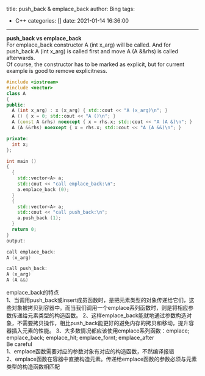 title: push_back & emplace_back
author: Bing
tags:
  - C++
categories: []
date: 2021-01-14 16:36:00
---
**push_back vs emplace_back**  
For emplace_back constructor A (int x_arg) will be called. And for push_back A (int x_arg) is called first and move A (A &&rhs) is called afterwards.  
Of course, the constructor has to be marked as explicit, but for current example is good to remove explicitness.  
``` c++
#include <iostream>
#include <vector>
class A
{
public:
  A (int x_arg) : x (x_arg) { std::cout << "A (x_arg)\n"; }
  A () { x = 0; std::cout << "A ()\n"; }
  A (const A &rhs) noexcept { x = rhs.x; std::cout << "A (A &)\n"; }
  A (A &&rhs) noexcept { x = rhs.x; std::cout << "A (A &&)\n"; }

private:
  int x;
};

int main ()
{
  {
    std::vector<A> a;
    std::cout << "call emplace_back:\n";
    a.emplace_back (0);
  }
  {
    std::vector<A> a;
    std::cout << "call push_back:\n";
    a.push_back (1);
  }
  return 0;
}
output:

call emplace_back:
A (x_arg)

call push_back:
A (x_arg)
A (A &&)
```   
emplace_back的特点  
1、当调用push_back或insert成员函数时，是把元素类型的对象传递给它们，这些对象被拷贝到容器中。而当我们调用一个emplace系列函数时，则是将相应参数传递给元素类型的构造函数。
2、这样emplace_back能就地通过参数构造对象，不需要拷贝操作，相比push_back能更好的避免内存的拷贝和移动，提升容器插入元素的性能。
3、大多数情况都应该使用emplace系列函数：emplace; emplace_back; emplace_hit; emplace_fornt; emplace_after  
Be careful  
1、emplace函数需要对应的参数对象有对应的构造函数，不然编译报错  
2、emplace函数在容器中直接构造元素。传递给emplace函数的参数必须与元素类型的构造函数相匹配